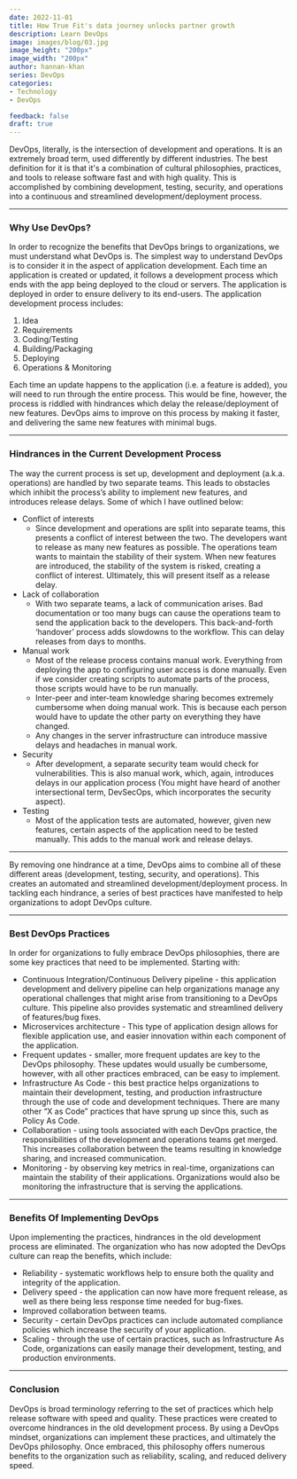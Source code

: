 ```yaml
---
date: 2022-11-01
title: How True Fit's data journey unlocks partner growth
description: Learn DevOps
image: images/blog/03.jpg
image_height: "200px"
image_width: "200px"
author: hannan-khan
series: DevOps
categories:
- Technology
- DevOps

feedback: false
draft: true
---
```


DevOps, literally, is the intersection of development and operations. It is an extremely broad term, used differently by different industries. The best definition for it is that it's a combination of cultural philosophies, practices, and tools to release software fast and with high quality. This is accomplished by combining development, testing, security, and operations into a continuous and streamlined development/deployment process.
________________

### Why Use DevOps?

In order to recognize the benefits that DevOps brings to organizations, we must understand what DevOps is. The simplest way to understand DevOps is to consider it in the aspect of application development. Each time an application is created or updated, it follows a development process which ends with the app being deployed to the cloud or servers. The application is deployed in order to ensure delivery to its end-users.
The application development process includes:

1. Idea
2. Requirements
3. Coding/Testing
4. Building/Packaging
5. Deploying
6. Operations & Monitoring  
  
Each time an update happens to the application (i.e. a feature is added), you will need to run through the entire process. This would be fine, however, the process is riddled with hindrances which delay the release/deployment of new features. DevOps aims to improve on this process by making it faster, and delivering the same new features with minimal bugs.
________________

### Hindrances in the Current Development Process

The way the current process is set up, development and deployment (a.k.a. operations) are handled by two separate teams. This leads to obstacles which inhibit the process’s ability to implement new features, and introduces release delays. Some of which I have outlined below:

* Conflict of interests
  * Since development and operations are split into separate teams, this presents a conflict of interest between the two. The developers want to release as many new features as possible. The operations team wants to maintain the stability of their system. When new features are introduced, the stability of the system is risked, creating a conflict of interest. Ultimately, this will present itself as a release delay.
* Lack of collaboration
  * With two separate teams, a lack of communication arises. Bad documentation or too many bugs can cause the operations team to send the application back to the developers. This back-and-forth ‘handover’ process adds slowdowns to the workflow. This can delay releases from days to months.
* Manual work
  * Most of the release process contains manual work. Everything from deploying the app to configuring user access is done manually. Even if we consider creating scripts to automate parts of the process, those scripts would have to be run manually.
  * Inter-peer and inter-team knowledge sharing becomes extremely cumbersome when doing manual work. This is because each person would have to update the other party on everything they have changed.
  * Any changes in the server infrastructure can introduce massive delays and headaches in manual work.
* Security
  * After development, a separate security team would check for vulnerabilities. This is also manual work, which, again, introduces delays in our application process (You might have heard of another intersectional term, DevSecOps, which incorporates the security aspect).
* Testing
  * Most of the application tests are automated, however, given new features, certain aspects of the application need to be tested manually. This adds to the manual work and release delays.

________________

By removing one hindrance at a time, DevOps aims to combine all of these different areas (development, testing, security, and operations). This creates an automated and streamlined development/deployment process. In tackling each hindrance, a series of best practices have manifested to help organizations to adopt DevOps culture.
________________

### Best DevOps Practices

In order for organizations to fully embrace DevOps philosophies, there are some key practices that need to be implemented. Starting with:

* Continuous Integration/Continuous Delivery pipeline - this application development and delivery pipeline can help organizations manage any operational challenges that might arise from transitioning to a DevOps culture. This pipeline also provides systematic and streamlined delivery of features/bug fixes.
* Microservices architecture - This type of application design allows for flexible application use, and easier innovation within each component of the application.
* Frequent updates - smaller, more frequent updates are key to the DevOps philosophy. These updates would usually be cumbersome, however, with all other practices embraced, can be easy to implement.
* Infrastructure As Code - this best practice helps organizations to maintain their development, testing, and production infrastructure through the use of code and development techniques. There are many other “X as Code” practices that have sprung up since this, such as Policy As Code.
* Collaboration - using tools associated with each DevOps practice, the responsibilities of the development and operations teams get merged. This increases collaboration between the teams resulting in knowledge sharing, and increased communication.
* Monitoring - by observing key metrics in real-time, organizations can maintain the stability of their applications. Organizations would also be monitoring the infrastructure that is serving the applications.

________________

### Benefits Of Implementing DevOps

Upon implementing the practices, hindrances in the old development process are eliminated. The organization who has now adopted the DevOps culture can reap the benefits, which include:

* Reliability - systematic workflows help to ensure both the quality and integrity of the application.
* Delivery speed - the application can now have more frequent release, as well as there being less response time needed for bug-fixes.
* Improved collaboration between teams.
* Security - certain DevOps practices can include automated compliance policies which increase the security of your application.
* Scaling - through the use of certain practices, such as Infrastructure As Code, organizations can easily manage their development, testing, and production environments.

________________

### Conclusion

DevOps is broad terminology referring to the set of practices which help release software with speed and quality. These practices were created to overcome hindrances in the old development process. By using a DevOps mindset, organizations can implement these practices, and ultimately the DevOps philosophy. Once embraced, this philosophy offers numerous benefits to the organization such as reliability, scaling, and reduced delivery speed.
